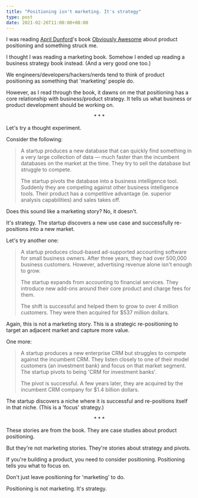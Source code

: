 ```yaml
---
title: "Positioning isn't marketing. It's strategy"
type: post
date: 2021-02-26T11:00:00+08:00
---
```


I was reading [April Dunford](http://www.aprildunford.com)'s book [Obviously Awesome](http://www.aprildunford.com/obviously-awesome) about product positioning and something struck me.

I thought I was reading a marketing book. Somehow I ended up reading a business strategy book instead. (And a very good one too.)

We engineers/developers/hackers/nerds tend to think of product positioning as something that 'marketing' people do.

However, as I read through the book, it dawns on me that positioning has a core relationship with business/product strategy. It tells us what business or product development should be working on.

<p style="text-align: center;">* * *</p>

Let's try a thought experiment.

Consider the following:

> A startup produces a new database that can quickly find something in a very large collection of data &mdash; much faster than the incumbent databases on the market at the time. They try to sell the database but struggle to compete.
> 
> The startup pivots the database into a business intelligence tool. Suddenly they are competing against other business intelligence tools. Their product has a competitive advantage (ie. superior analysis capabilities) and sales takes off.

Does this sound like a marketing story? No, it doesn't.

It's strategy. The startup discovers a new use case and successfully re-positions into a new market.

Let's try another one:

> A startup produces cloud-based ad-supported accounting software for small business owners. After three years, they had over 500,000 business customers. However, advertising revenue alone isn't enough to grow.
> 
> The startup expands from accounting to financial services. They introduce new add-ons around their core product and charge fees for them.
> 
> The shift is successful and helped them to grow to over 4 million customers. They were then acquired for $537 million dollars.

Again, this is not a marketing story. This is a strategic re-positioning to target an adjacent market and capture more value.

One more:

> A startup produces a new enterprise CRM but struggles to compete against the incumbent CRM. They listen closely to one of their model customers (an investment bank) and focus on that market segment. The startup pivots to being 'CRM for investment banks'.
>
> The pivot is successful. A few years later, they are acquired by the incumbent CRM company for $1.4 billion dollars.

The startup discovers a niche where it is successful and re-positions itself in that niche. (This is a 'focus' strategy.)

<p style="text-align: center;">* * *</p>

These stories are from the book. They are case studies about product positioning.

But they're not marketing stories. They're stories about strategy and pivots.

If you're building a product, you need to consider positioning. Positioning tells you what to focus on.

Don't just leave positioning for 'marketing' to do.

Positioning is not marketing. It's strategy.
